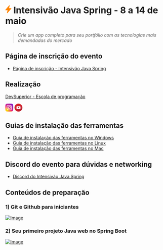 # ![DevSuperior logo](https://raw.githubusercontent.com/devsuperior/bds-assets/main/ds/devsuperior-logo-small.png) Intensivão Java Spring - 8 a 14 de maio
>  *Crie um app completo para seu portfólio com as tecnologias mais demandadas do mercado*

## Página de inscrição do evento
- [Página de inscrição - Intensivão Java Spring](https://devsuperior.com.br/sds-inscricao-org)

## Realização
[DevSuperior - Escola de programação](https://devsuperior.com.br)

[![DevSuperior no Instagram](https://raw.githubusercontent.com/devsuperior/bds-assets/main/ds/ig-icon.png)](https://instagram.com/devsuperior.ig)
[![DevSuperior no Youtube](https://raw.githubusercontent.com/devsuperior/bds-assets/main/ds/yt-icon.png)](https://youtube.com/devsuperior)

## Guias de instalação das ferramentas
- [Guia de instalação das ferramentas no Windows](https://github.com/devsuperior/sds-dsmeta/tree/main/_instalacao/windows)
- [Guia de instalação das ferramentas no Linux](https://github.com/devsuperior/sds-dsmeta/tree/main/_instalacao/linux)
- [Guia de instalação das ferramentas no Mac](https://github.com/devsuperior/sds-dsmeta/tree/main/_instalacao/mac)

## Discord do evento para dúvidas e networking
- [Discord do Intensivão Java Spring](https://discord.gg/aqAF9dnxxx)


## Conteúdos de preparação

### 1) Git e Github para iniciantes

[![Image](https://img.youtube.com/vi/_hZf1teRFNg/mqdefault.jpg "Vídeo no Youtube")](https://youtu.be/_hZf1teRFNg)

### 2) Seu primeiro projeto Java web no Spring Boot

[![Image](https://img.youtube.com/vi/D4frmIHAxEY/mqdefault.jpg "Vídeo no Youtube")](https://youtu.be/D4frmIHAxEY)
